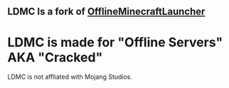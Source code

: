 ## LDMC Is a fork of [OfflineMinecraftLauncher](https://github.com/antunnitraj/OfflineMinecraftLauncher)
# LDMC is made for "Offline Servers" AKA "Cracked"
LDMC is not affliated with Mojang Studios.
